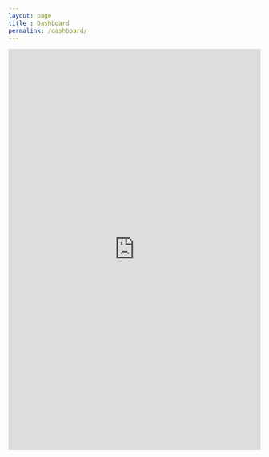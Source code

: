 ```yaml
---
layout: page
title : Dashboard
permalink: /dashboard/
---
```

<iframe width="100%" height="800" src="https://docs.google.com/spreadsheets/d/1KY_Jx_xFHzveERita0H_GuXjiLycSEBWqQcsL-SDT7w/edit?gid=1959043049#gid=1959043049" frameborder="0" allowfullscreen ></iframe>
